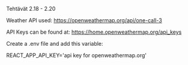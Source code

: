Tehtävät 2.18 - 2.20

Weather API used: https://openweathermap.org/api/one-call-3

API Keys can be found at: https://home.openweathermap.org/api_keys

Create a .env file and add this variable:

REACT_APP_API_KEY='api key for openweathermap.org'

